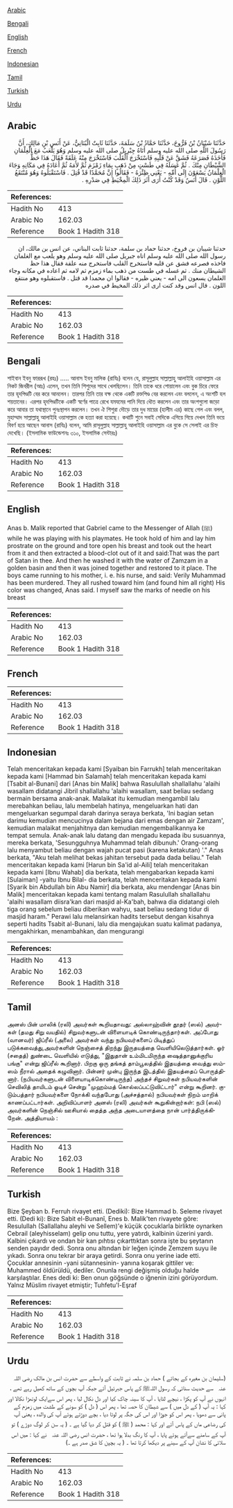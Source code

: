 [Arabic](#arabic)

[Bengali](#bengali)

[English](#english)

[French](#french)

[Indonesian](#indonesian)

[Tamil](#tamil)

[Turkish](#turkish)

[Urdu](#urdu)

## Arabic


<div dir="rtl" lang="ar" style={{fontSize:'larger',backgroundColor:'#f8f9fa',padding:20}}>
حَدَّثَنَا شَيْبَانُ بْنُ فَرُّوخَ، حَدَّثَنَا حَمَّادُ بْنُ سَلَمَةَ، حَدَّثَنَا ثَابِتٌ الْبُنَانِيُّ، عَنْ أَنَسِ بْنِ مَالِكٍ، أَنَّ رَسُولَ اللَّهِ صلى الله عليه وسلم أَتَاهُ جِبْرِيلُ صلى الله عليه وسلم وَهُوَ يَلْعَبُ مَعَ الْغِلْمَانِ فَأَخَذَهُ فَصَرَعَهُ فَشَقَّ عَنْ قَلْبِهِ فَاسْتَخْرَجَ الْقَلْبَ فَاسْتَخْرَجَ مِنْهُ عَلَقَةً فَقَالَ هَذَا حَظُّ الشَّيْطَانِ مِنْكَ ‏.‏ ثُمَّ غَسَلَهُ فِي طَسْتٍ مِنْ ذَهَبٍ بِمَاءِ زَمْزَمَ ثُمَّ لأَمَهُ ثُمَّ أَعَادَهُ فِي مَكَانِهِ وَجَاءَ الْغِلْمَانُ يَسْعَوْنَ إِلَى أُمِّهِ - يَعْنِي ظِئْرَهُ - فَقَالُوا إِنَّ مُحَمَّدًا قَدْ قُتِلَ ‏.‏ فَاسْتَقْبَلُوهُ وَهُوَ مُنْتَقَعُ اللَّوْنِ ‏.‏ قَالَ أَنَسٌ وَقَدْ كُنْتُ أَرَى أَثَرَ ذَلِكَ الْمِخْيَطِ فِي صَدْرِهِ ‏.‏
</div>
<div style={{backgroundColor:'#f8f9fa',padding:20, marginBottom: 10}}><table> <thead> <tr> <th>References:</th> <th></th> </tr> </thead> <tbody><tr><td>Hadith No</td><td>413</td></tr><tr><td>Arabic No</td><td>162.03</td></tr><tr><td>Reference</td><td>Book 1 Hadith 318</td></tr></tbody></table></div>


<div dir="rtl" lang="ar" style={{fontSize:'larger',backgroundColor:'#f8f9fa',padding:20}}>
حدثنا شيبان بن فروخ، حدثنا حماد بن سلمة، حدثنا ثابت البناني، عن انس بن مالك، ان رسول الله صلى الله عليه وسلم اتاه جبريل صلى الله عليه وسلم وهو يلعب مع الغلمان فاخذه فصرعه فشق عن قلبه فاستخرج القلب فاستخرج منه علقة فقال هذا حظ الشيطان منك . ثم غسله في طست من ذهب بماء زمزم ثم لامه ثم اعاده في مكانه وجاء الغلمان يسعون الى امه - يعني ظيره - فقالوا ان محمدا قد قتل . فاستقبلوه وهو منتقع اللون . قال انس وقد كنت ارى اثر ذلك المخيط في صدره
</div>
<div style={{backgroundColor:'#f8f9fa',padding:20, marginBottom: 10}}><table> <thead> <tr> <th>References:</th> <th></th> </tr> </thead> <tbody><tr><td>Hadith No</td><td>413</td></tr><tr><td>Arabic No</td><td>162.03</td></tr><tr><td>Reference</td><td>Book 1 Hadith 318</td></tr></tbody></table></div>

## Bengali


<div dir="ltr" lang="bn" style={{fontSize:'larger',backgroundColor:'#f8f9fa',padding:20}}>
শাইবান ইবনু ফাররূখ (রহঃ) ..... আনাস ইবনু মালিক (রাযিঃ) বলেন যে, রাসূলুল্লাহ সাল্লাল্লাহু আলাইহি ওয়াসাল্লাম এর নিকট জিবরীল (আঃ) এলেন, তখন তিনি শিশুদের সাথে খেলছিলেন। তিনি তাকে ধরে শোয়ালেন এবং বুক চিরে ফেরে তার হৃদপিণ্ডটি বের করে আনলেন। তারপর তিনি তার বক্ষ থেকে একটি রক্তপিণ্ড বের করলেন এবং বললেন, এ অংশটি হল শয়তানের। এরপর হৃদপিণ্ডটিকে একটি স্বর্ণের পাত্রে রেখে যমযমের পানি দিয়ে ধৌত করলেন এবং তার অংশগুলো জড়ো করে আবার তা যথাস্থানে পুনঃস্থাপন করলেন। তখন ঐ শিশুরা দৌড়ে তার দুধ মায়ের (হালীম এর) কাছে গেল এবং বলল, মুহাম্মাদ সাল্লাল্লাহু আলাইহি ওয়াসাল্লাম কে হত্যা করা হয়েছে। কথাটি শুনে সবাই সেদিকে এগিয়ে গিয়ে দেখল তিনি ভয়ে বিবর্ণ হয়ে আছেন আনাস (রাযিঃ) বলেন, আমি রাসূলুল্লাহ সাল্লাল্লাহু আলাইহি ওয়াসাল্লাম এর বুকে সে সেলাই এর চিহ্ন দেখেছি। (ইসলামিক ফাউন্ডেশনঃ ৩১০, ইসলামিক সেন্টারঃ)
</div>
<div style={{backgroundColor:'#f8f9fa',padding:20, marginBottom: 10}}><table> <thead> <tr> <th>References:</th> <th></th> </tr> </thead> <tbody><tr><td>Hadith No</td><td>413</td></tr><tr><td>Arabic No</td><td>162.03</td></tr><tr><td>Reference</td><td>Book 1 Hadith 318</td></tr></tbody></table></div>

## English


<div dir="ltr" lang="en" style={{fontSize:'larger',backgroundColor:'#f8f9fa',padding:20}}>
Anas b. Malik reported that Gabriel came to the Messenger of Allah (ﷺ) while he was playing with his playmates. He took hold of him and lay him prostrate on the ground and tore open his breast and took out the heart from it and then extracted a blood-clot out of it and said:That was the part of Satan in thee. And then he washed it with the water of Zamzam in a golden basin and then it was joined together and restored to it place. The boys came running to his mother, i. e. his nurse, and said: Verily Muhammad has been murdered. They all rushed toward him (and found him all right) His color was changed, Anas said. I myself saw the marks of needle on his breast
</div>
<div style={{backgroundColor:'#f8f9fa',padding:20, marginBottom: 10}}><table> <thead> <tr> <th>References:</th> <th></th> </tr> </thead> <tbody><tr><td>Hadith No</td><td>413</td></tr><tr><td>Arabic No</td><td>162.03</td></tr><tr><td>Reference</td><td>Book 1 Hadith 318</td></tr></tbody></table></div>

## French


<div dir="ltr" lang="fr" style={{fontSize:'larger',backgroundColor:'#f8f9fa',padding:20}}>

</div>
<div style={{backgroundColor:'#f8f9fa',padding:20, marginBottom: 10}}><table> <thead> <tr> <th>References:</th> <th></th> </tr> </thead> <tbody><tr><td>Hadith No</td><td>413</td></tr><tr><td>Arabic No</td><td>162.03</td></tr><tr><td>Reference</td><td>Book 1 Hadith 318</td></tr></tbody></table></div>

## Indonesian


<div dir="ltr" lang="id" style={{fontSize:'larger',backgroundColor:'#f8f9fa',padding:20}}>
Telah menceritakan kepada kami [Syaiban bin Farrukh] telah menceritakan kepada kami [Hammad bin Salamah] telah menceritakan kepada kami [Tsabit al-Bunani] dari [Anas bin Malik] bahwa Rasulullah shallallahu 'alaihi wasallam didatangi Jibril shallallahu 'alaihi wasallam, saat beliau sedang bermain bersama anak-anak. Malaikat itu kemudian mengambil lalu merebahkan beliau, lalu membelah hatinya, mengeluarkan hati dan mengeluarkan segumpal darah darinya seraya berkata, 'Ini bagian setan darimu kemudian mencucinya dalam bejana dari emas dengan air Zamzam', kemudian malaikat menjahitnya dan kemudian mengembalikannya ke tempat semula. Anak-anak lalu datang dan mengadu kepada ibu susuannya, mereka berkata, 'Sesungguhnya Muhammad telah dibunuh.' Orang-orang lalu menyambut beliau dengan wajah pucat pasi (karena ketakutan) '." Anas berkata, "Aku telah melihat bekas jahitan tersebut pada dada beliau." Telah menceritakan kepada kami [Harun bin Sa'id al-Aili] telah menceritakan kepada kami [Ibnu Wahab] dia berkata, telah mengabarkan kepada kami [Sulaiman] -yaitu Ibnu Bilal- dia berkata, telah menceritakan kepada kami [Syarik bin Abdullah bin Abu Namir] dia berkata, aku mendengar [Anas bin Malik] menceritakan kepada kami tentang malam Rasulullah shallallahu 'alaihi wasallam diisra'kan dari masjid al-Ka'bah, bahwa dia didatangi oleh tiga orang sebelum beliau diberikan wahyu, saat beliau sedang tidur di masjid haram." Perawi lalu melansirkan hadits tersebut dengan kisahnya seperti hadits Tsabit al-Bunani, lalu dia mengajukan suatu kalimat padanya, mengakhirkan, menambahkan, dan mengurangi
</div>
<div style={{backgroundColor:'#f8f9fa',padding:20, marginBottom: 10}}><table> <thead> <tr> <th>References:</th> <th></th> </tr> </thead> <tbody><tr><td>Hadith No</td><td>413</td></tr><tr><td>Arabic No</td><td>162.03</td></tr><tr><td>Reference</td><td>Book 1 Hadith 318</td></tr></tbody></table></div>

## Tamil


<div dir="ltr" lang="ta" style={{fontSize:'larger',backgroundColor:'#f8f9fa',padding:20}}>
அனஸ் பின் மாலிக் (ரலி) அவர்கள் கூறியதாவது: அல்லாஹ்வின் தூதர் (ஸல்) அவர்கள் (தமது சிறு வயதில்) சிறுவர்களுடன் விளையாடிக் கொண்டிருந்தார்கள். அப்போது (வானவர்) ஜிப்ரீல் (அலை) அவர்கள் வந்து நபியவர்களைப் பிடித்துப் படுக்கவைத்து,அவர்களின் நெஞ்சைத் திறந்து இருதயத்தை வெளியிலெடுத்தார்கள். ஓர் (சதைத்) துண்டை வெளியில் எடுத்து, "இதுதான் உம்மிடமிருந்த ஷைத்தானுக்குரிய பங்கு" என்று ஜிப்ரீல் கூறினார். பிறகு ஒரு தங்கத் தாம்பூலத்தில் இதயத்தை வைத்து ஸம்ஸம் நீரால் அதைக் கழுவினார். பின்னர் முன்பு இருந்த இடத்தில் இதயத்தைப் பொருத்தினார். (நபியவர்களுடன் விளையாடிக்கொண்டிருந்த) அந்தச் சிறுவர்கள் நபியவர்களின் செவிலித் தாயிடம் ஓடிச் சென்று "முஹம்மத் கொல்லப்பட்டுவிட்டார்" என்று கூறினர். குடும்பத்தார் நபியவர்களை நோக்கி வந்தபோது (அச்சத்தால்) நபியவர்கள் நிறம் மாறிக் காணப்பட்டார்கள். அறிவிப்பாளர் அனஸ் (ரலி) அவர்கள் கூறுகின்றார்கள்: நபி (ஸல்) அவர்களின் நெஞ்சில் ஊசியால் தைத்த அந்த அடையாளத்தை நான் பார்த்திருக்கிறேன். அத்தியாயம் :
</div>
<div style={{backgroundColor:'#f8f9fa',padding:20, marginBottom: 10}}><table> <thead> <tr> <th>References:</th> <th></th> </tr> </thead> <tbody><tr><td>Hadith No</td><td>413</td></tr><tr><td>Arabic No</td><td>162.03</td></tr><tr><td>Reference</td><td>Book 1 Hadith 318</td></tr></tbody></table></div>

## Turkish


<div dir="ltr" lang="tr" style={{fontSize:'larger',backgroundColor:'#f8f9fa',padding:20}}>
Bize Şeyban b. Ferruh rivayet etti. (Dediki): Bize Hammad b. Seleme rivayet etti. (Dedi ki): Bize Sabit el-Bunanî, Enes b. Malik'ten rivayete göre: Resulullah (Sallallahu aleyhi ve Sellem)'e küçük çocuklarla birlikte oynarken Cebrail (aleyhisselam) gelip onu tuttu, yere yatırdı, kalbinin üzerini yardı. Kalbini çıkardı ve ondan bir kan pıhtısı çıkarttıktan sonra işte bu şeytanın senden payıdır dedi. Sonra onu altından bir leğen içinde Zemzem suyu ile yıkadı. Sonra onu tekrar bir araya getirdi. Sonra onu yerine iade etti. Çocuklar annesinin -yani sütannesinin- yanına koşarak gittiler ve: Muhammed öldürüldü, dediler. Onunla rengi değişmiş olduğu halde karşılaştılar. Enes dedi ki: Ben onun göğsünde o iğnenin izini görüyordum. Yalnız Müslim rivayet etmiştir; Tuhfetu'l-Eşraf
</div>
<div style={{backgroundColor:'#f8f9fa',padding:20, marginBottom: 10}}><table> <thead> <tr> <th>References:</th> <th></th> </tr> </thead> <tbody><tr><td>Hadith No</td><td>413</td></tr><tr><td>Arabic No</td><td>162.03</td></tr><tr><td>Reference</td><td>Book 1 Hadith 318</td></tr></tbody></table></div>

## Urdu


<div dir="rtl" lang="ur" style={{fontSize:'larger',backgroundColor:'#f8f9fa',padding:20}}>
(سلیمان بن مغیرہ کے بجائے ) حماد بن سلمہ نے ثابت کے واسطے سے حضرت انس بن مالک ‌رضی ‌اللہ ‌عنہ ‌ ‌ سے حدیث سنائی کہ رسول اللہﷺ کے پاس جبرئیل آئے جبکہ آپ بچوں کے ساتھ کھیل رہے تھے ، انہوں نے آپ کو پکڑا ، نیچے لٹایا ، آپ کا سینہ چاک کیا اور دل نکال لیا ، پھر اس سےایک لوتھڑا نکالا اور کہا : یہ آپ ( کے دل میں ) سے شیطان کا حصہ تھا ، پھر اس ( دل ) کو سونے کے طشت میں زمزم کے پانی سے دھویا ، پھر اس کو جوڑا اور اس کی جگہ پر لوٹا دیا ، بچے دوڑتے ہوئے آپ کی والدہ ، یعنی آپ کی رضاعی ماں کے پاس آئے اور کہا : محمد ( ﷺ ) کو قتل کر دیا گیا ہے ۔ ( یہ سن کر لوگ دوڑے ) تو آپ کے سامنے سےآتے ہوئے پایا ، آپ کا رنگ بدلا ہوا تھا ، حضرت انس ‌رضی ‌اللہ ‌عنہ ‌ ‌ نے کہا : میں اس سلائی کا نشان آپ کے سینے پر دیکھا کرتا تھا ۔ ( یہ بچپن کا شق صدر ہے ۔)
</div>
<div style={{backgroundColor:'#f8f9fa',padding:20, marginBottom: 10}}><table> <thead> <tr> <th>References:</th> <th></th> </tr> </thead> <tbody><tr><td>Hadith No</td><td>413</td></tr><tr><td>Arabic No</td><td>162.03</td></tr><tr><td>Reference</td><td>Book 1 Hadith 318</td></tr></tbody></table></div>